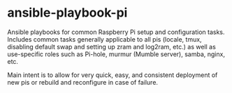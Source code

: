 # ansible-playbook-pi
Ansible playbooks for common Raspberry Pi setup and configuration tasks. Includes common tasks generally applicable to all pis (locale, tmux, disabling default swap and setting up zram and log2ram, etc.) as well as use-specific roles such as Pi-hole, murmur (Mumble server), samba, nginx, etc.

Main intent is to allow for very quick, easy, and consistent deployment of new pis or rebuild and reconfigure in case of failure.

